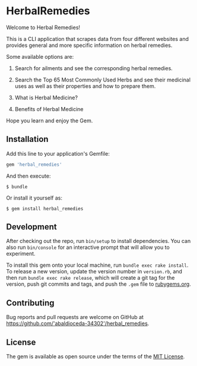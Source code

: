 # HerbalRemedies

Welcome to Herbal Remedies!

This is a CLI application that scrapes data from four different websites and provides general and more specific information on herbal remedies.

Some available options are:

1. Search for ailments and see the corresponding herbal remedies.

2. Search the Top 65 Most Commonly Used Herbs and see their medicinal uses as well as their properties and how to prepare them.

3. What is Herbal Medicine?

4. Benefits of Herbal Medicine

Hope you learn and enjoy the Gem.

## Installation

Add this line to your application's Gemfile:

```ruby
gem 'herbal_remedies'
```

And then execute:

    $ bundle

Or install it yourself as:

    $ gem install herbal_remedies

## Development

After checking out the repo, run `bin/setup` to install dependencies. You can also run `bin/console` for an interactive prompt that will allow you to experiment.

To install this gem onto your local machine, run `bundle exec rake install`. To release a new version, update the version number in `version.rb`, and then run `bundle exec rake release`, which will create a git tag for the version, push git commits and tags, and push the `.gem` file to [rubygems.org](https://rubygems.org).

## Contributing

Bug reports and pull requests are welcome on GitHub at https://github.com/'abaldioceda-34302'/herbal_remedies.


## License

The gem is available as open source under the terms of the [MIT License](http://opensource.org/licenses/MIT).
